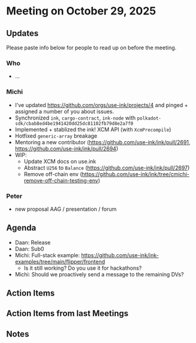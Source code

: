 # Meeting on October 29, 2025

## Updates
Please paste info below for people to read up on before the meeting.

### Who
- ...

### Michi
- I've updated https://github.com/orgs/use-ink/projects/4 and pinged + assigned a number of you about issues.
- Synchronized `ink`, `cargo-contract`, `ink-node` with `polkadot-sdk/cbab8ed4be1941420dd25dc81102fb79d8e2a7f0`
- Implemented + stablized the ink! XCM API (with `XcmPrecompile`)
- Hotfixed `generic-array` breakage
- Mentoring a new contributor (https://github.com/use-ink/ink/pull/2691, https://github.com/use-ink/ink/pull/2694)
- WIP:
  - Update XCM docs on use.ink
  - Abstract `U256` to `Balance` (https://github.com/use-ink/ink/pull/2697)
  - Remove off-chain env (https://github.com/use-ink/ink/tree/cmichi-remove-off-chain-testing-env)

### Peter
- new proposal AAG / presentation / forum

## Agenda
- Daan: Release
- Daan: Sub0
- Michi: Full-stack example: https://github.com/use-ink/ink-examples/tree/main/flipper/frontend
  - Is it still working? Do you use it for hackathons?
- Michi: Should we proactively send a message to the remaining DVs?

## Action Items

## Action Items from last Meetings

## Notes
